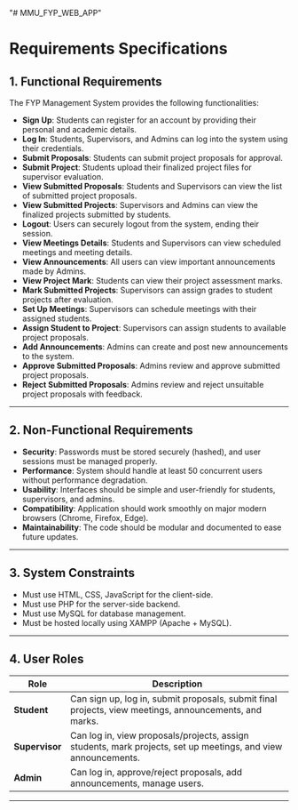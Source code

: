 "# MMU_FYP_WEB_APP" 
# Requirements Specifications

## 1. Functional Requirements

The FYP Management System provides the following functionalities:

- **Sign Up**: Students can register for an account by providing their personal and academic details.
- **Log In**: Students, Supervisors, and Admins can log into the system using their credentials.
- **Submit Proposals**: Students can submit project proposals for approval.
- **Submit Project**: Students upload their finalized project files for supervisor evaluation.
- **View Submitted Proposals**: Students and Supervisors can view the list of submitted project proposals.
- **View Submitted Projects**: Supervisors and Admins can view the finalized projects submitted by students.
- **Logout**: Users can securely logout from the system, ending their session.
- **View Meetings Details**: Students and Supervisors can view scheduled meetings and meeting details.
- **View Announcements**: All users can view important announcements made by Admins.
- **View Project Mark**: Students can view their project assessment marks.
- **Mark Submitted Projects**: Supervisors can assign grades to student projects after evaluation.
- **Set Up Meetings**: Supervisors can schedule meetings with their assigned students.
- **Assign Student to Project**: Supervisors can assign students to available project proposals.
- **Add Announcements**: Admins can create and post new announcements to the system.
- **Approve Submitted Proposals**: Admins review and approve submitted project proposals.
- **Reject Submitted Proposals**: Admins review and reject unsuitable project proposals with feedback.

---

## 2. Non-Functional Requirements

- **Security**: Passwords must be stored securely (hashed), and user sessions must be managed properly.
- **Performance**: System should handle at least 50 concurrent users without performance degradation.
- **Usability**: Interfaces should be simple and user-friendly for students, supervisors, and admins.
- **Compatibility**: Application should work smoothly on major modern browsers (Chrome, Firefox, Edge).
- **Maintainability**: The code should be modular and documented to ease future updates.

---

## 3. System Constraints

- Must use HTML, CSS, JavaScript for the client-side.
- Must use PHP for the server-side backend.
- Must use MySQL for database management.
- Must be hosted locally using XAMPP (Apache + MySQL).

---

## 4. User Roles

| Role | Description |
|------|-------------|
| **Student** | Can sign up, log in, submit proposals, submit final projects, view meetings, announcements, and marks. |
| **Supervisor** | Can log in, view proposals/projects, assign students, mark projects, set up meetings, and view announcements. |
| **Admin** | Can log in, approve/reject proposals, add announcements, manage users. |

---
